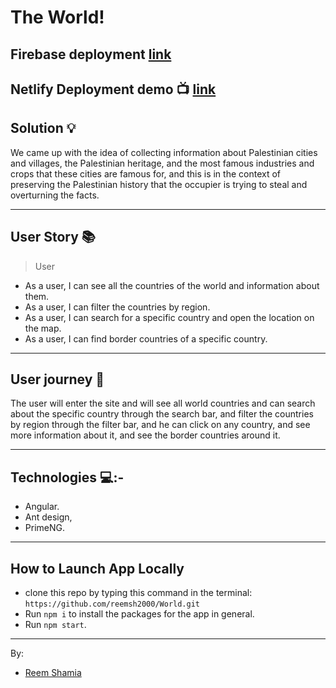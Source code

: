 # The World!

## Firebase deployment [link](https://world-8fde8.web.app/)

## Netlify Deployment demo :tv:  [link](https://6244ae6f973eab0008c3e3ca--magenta-longma-b88b8c.netlify.app/)

## Solution :bulb:

We came up with the idea of collecting information about Palestinian cities and villages, the Palestinian heritage, and the most famous industries and crops that these cities are famous for, and this is in the context of preserving the Palestinian history that the occupier is trying to steal and overturning the facts.

---------------
## User Story  :books: 
> User
* As a user, I can see all the countries of the world and information about them.
* As a user, I can filter the countries by region.
* As a user, I can search for a specific country and open the location on the map.
* As a user, I can find border countries of a specific country.

--------------------------
## User journey  :open_book:
The user will enter the site and will see all world countries and can search about the specific country through the search bar, and filter the countries by region through the filter bar, and he can click on any country, and see more information about it, and see the border countries around it.

------
## Technologies 💻:-
* Angular.
* Ant design,
* PrimeNG.

-----------
## How to Launch App Locally
 * clone this repo by typing this command in the terminal:
 ```https://github.com/reemsh2000/World.git```
* Run `npm i` to install the packages for the app in general.
* Run `npm start`.
------------------
By:
* [Reem Shamia](https://github.com/reemsh2000)

